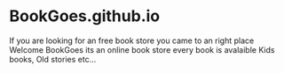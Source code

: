 # BookGoes.github.io
If you are looking for an free book store you came to an right place Welcome BookGoes
its an online book store every book is avalaible
Kids books, Old stories etc...
